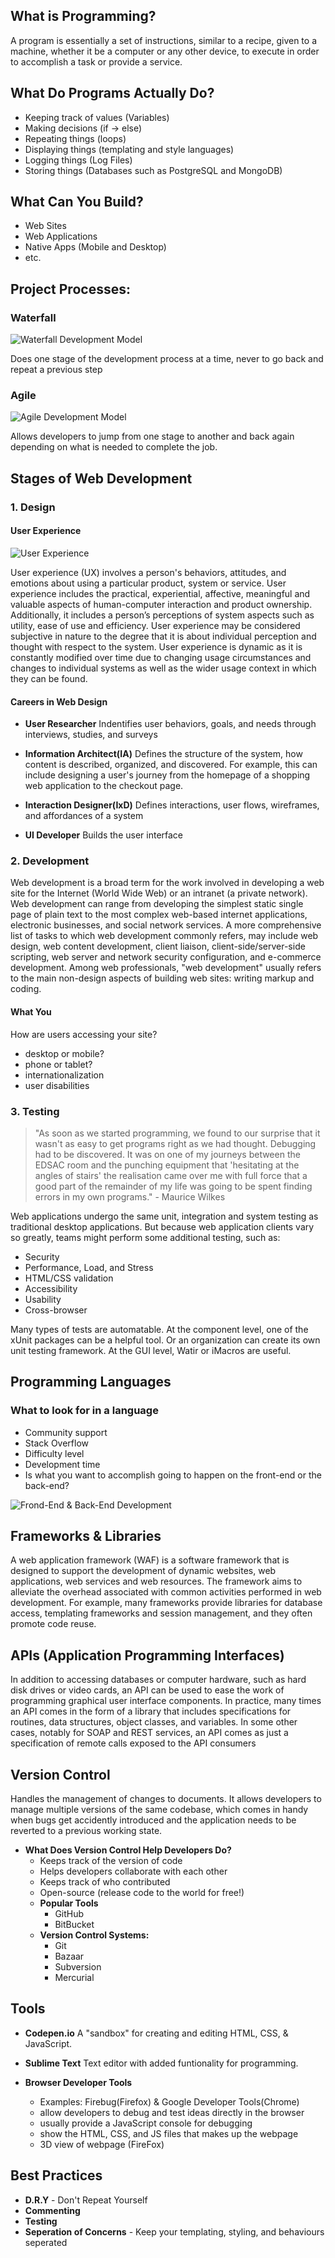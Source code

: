 ## What is Programming?
A program is essentially a set of instructions, similar to a recipe, given to a
machine, whether it be a computer or any other device, to execute in order to
accomplish a task or provide a service.

## What Do Programs Actually Do?
* Keeping track of values (Variables)
* Making decisions (if -> else)
* Repeating things (loops)
* Displaying things (templating and style languages)
* Logging things (Log Files)
* Storing things (Databases such as PostgreSQL and MongoDB)

## What Can You Build?
* Web Sites
* Web Applications
* Native Apps (Mobile and Desktop)
* etc.

## Project Processes:

### Waterfall
![Waterfall Development Model](http://www.learnaccessvba.com/images/application_development/Waterfall_model.png)

Does one stage of the development process at a time, never to go back and repeat a previous step

### Agile
![Agile Development Model](http://www.tplex.com/images/tplex/AgileDevelopment.png)

Allows developers to jump from one stage to another and back again depending on what is needed to complete the job.

## Stages of Web Development

### 1. Design

#### User Experience

![User Experience](http://www.everyinteraction.com/wp-content/uploads/2012/10/ux-diagram.png)

User experience (UX) involves a person's behaviors, attitudes, and emotions about using a particular product, system or service. User experience includes the practical, experiential, affective, meaningful and valuable aspects of human-computer interaction and product ownership. Additionally, it includes a person’s perceptions of system aspects such as utility, ease of use and efficiency. User experience may be considered subjective in nature to the degree that it is about individual perception and thought with respect to the system. User experience is dynamic as it is constantly modified over time due to changing usage circumstances and changes to individual systems as well as the wider usage context in which they can be found.

#### Careers in Web Design
* **User Researcher** Indentifies user behaviors, goals, and needs through interviews, studies, and surveys

* **Information Architect(IA)** Defines the structure of the system, how content is described, organized, and discovered. For example, this can include designing a user's journey from the homepage of a shopping web application to the checkout page.

* **Interaction Designer(IxD)** Defines interactions, user flows, wireframes, and affordances of a system

* **UI Developer** Builds the user interface

### 2. Development

Web development is a broad term for the work involved in developing a web site for the Internet (World Wide Web) or an intranet (a private network). Web development can range from developing the simplest static single page of plain text to the most complex web-based internet applications, electronic businesses, and social network services. A more comprehensive list of tasks to which web development commonly refers, may include web design, web content development, client liaison, client-side/server-side scripting, web server and network security configuration, and e-commerce development. Among web professionals, "web development" usually refers to the main non-design aspects of building web sites: writing markup and coding.

#### What You
How are users accessing your site?
* desktop or mobile?
* phone or tablet?
* internationalization
* user disabilities

### 3. Testing

> "As soon as we started programming, we found to our surprise that it wasn't as easy to get programs right as we had thought. Debugging had to be discovered. It was on one of my journeys between the EDSAC room and the punching equipment that 'hesitating at the angles of stairs' the realisation came over me with full force that a good part of the remainder of my life was going to be spent finding errors in my own programs." - Maurice Wilkes

Web applications undergo the same unit, integration and system testing as traditional desktop applications. But because web application clients vary so greatly, teams might perform some additional testing, such as:

* Security
* Performance, Load, and Stress
* HTML/CSS validation
* Accessibility
* Usability
* Cross-browser

Many types of tests are automatable. At the component level, one of the xUnit packages can be a helpful tool. Or an organization can create its own unit testing framework. At the GUI level, Watir or iMacros are useful.

## Programming Languages

### What to look for in a language
* Community support
* Stack Overflow
* Difficulty level
* Development time
* Is what you want to accomplish going to happen on the front-end or the back-end?


![Frond-End & Back-End Development](http://signedon.com/wp-content/uploads/2012/07/signedon-frontend-backend1.png)

## Frameworks & Libraries

A web application framework (WAF) is a software framework that is designed to support the development of dynamic websites, web applications, web services and web resources. The framework aims to alleviate the overhead associated with common activities performed in web development. For example, many frameworks provide libraries for database access, templating frameworks and session management, and they often promote code reuse.

## APIs (Application Programming Interfaces)

In addition to accessing databases or computer hardware, such as hard disk drives or video cards, an API can be used to ease the work of programming graphical user interface components. In practice, many times an API comes in the form of a library that includes specifications for routines, data structures, object classes, and variables. In some other cases, notably for SOAP and REST services, an API comes as just a specification of remote calls exposed to the API consumers

## Version Control
Handles the management of changes to documents. It allows developers to manage multiple versions of the same codebase, which comes in handy when bugs get accidently introduced and the application needs to be reverted to a previous working state.

* **What Does Version Control Help Developers Do?**
	* Keeps track of the version of code
	* Helps developers collaborate with each other
	* Keeps track of who contributed
	* Open-source (release code to the world for free!)
	* **Popular Tools**
		* GitHub
		* BitBucket
	* **Version Control Systems:**
		* Git
		* Bazaar
		* Subversion
		* Mercurial

## Tools


* **Codepen.io** A "sandbox" for creating and editing HTML, CSS, & JavaScript.

* **Sublime Text** Text editor with added funtionality for programming.

* **Browser Developer Tools**
	* Examples: Firebug(Firefox) & Google Developer Tools(Chrome)
	* allow developers to debug and test ideas directly in the browser
	* usually provide a JavaScript console for debugging
	* show the HTML, CSS, and JS files that makes up the webpage
	* 3D view of webpage (FireFox)

## Best Practices
* **D.R.Y** - Don't Repeat Yourself
* **Commenting**
* **Testing**
* **Seperation of Concerns** - Keep your templating, styling, and behaviours seperated
